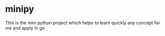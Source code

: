 # minipy
This is the mini python project which helps to learn quickly any concept for me and apply in go
